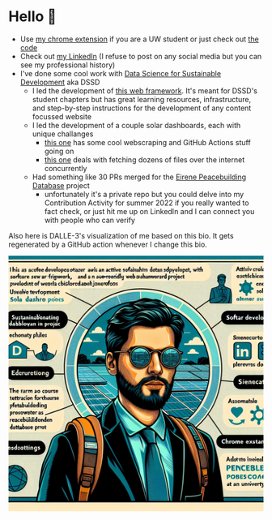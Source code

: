 # Hello 👋

<!-- start prompt -->

<!-- Generate a gradient silhouette graphic to represent someone with this GitHub Bio: -->

- Use [my chrome extension](https://chromewebstore.google.com/detail/uw-madison-course-search/ldnllmdimjknflobmdjnmefeollalodf?pli=1) if you are a UW student or just check out [the code](https://github.com/JackBlake-zkq/cse-plus)
- Check out [my LinkedIn](https://www.linkedin.com/in/jack-h-blake/) (I refuse to post on any social media but you can see my professional history)
- I've done some cool work with [Data Science for Sustainable Development](https://dssdglobal.org/) aka DSSD
    - I led the development of [this web framework](https://github.com/DSSD-Madison/student-hub-website-framework). It's meant for DSSD's student chapters but has great learning resources, infrastructure, and step-by-step instructions for the development of any content focussed website
    - I led the development of a couple solar dashboards, each with unique challanges
        - [this one](https://github.com/DSSD-Madison/couillard) has some cool webscraping and GitHub Actions stuff going on
        - [this one](https://github.com/DSSD-Madison/Helios) deals with fetching dozens of files over the internet concurrently
    - Had something like 30 PRs merged for the [Eirene Peacebuilding Database](https://eirene.allianceforpeacebuilding.org/) project
        - unfortunately it's a private repo but you could delve into my Contribution Activity for summer 2022 if you really wanted to fact check, or just hit me up on LinkedIn and I can connect you with people who can verify

<!-- end prompt -->

Also here is DALLE-3's visualization of me based on this bio. It gets regenerated by a GitHub action whenever I change this bio.

![DALLE-3's visualization of me based on this bio](./dalle-vis.png)
